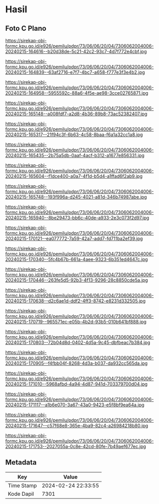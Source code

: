# Hasil

## Foto C Plano

https://sirekap-obj-formc.kpu.go.id/e926/pemilu/pdpr/73/06/06/20/04/7306062004006-20240215-164616--b20d38de-5c21-42c2-93c7-4d7f772e4cbf.jpg

https://sirekap-obj-formc.kpu.go.id/e926/pemilu/pdpr/73/06/06/20/04/7306062004006-20240215-164839--63af2716-e7f7-4bc7-a658-f777e3f3e4b2.jpg

https://sirekap-obj-formc.kpu.go.id/e926/pemilu/pdpr/73/06/06/20/04/7306062004006-20240215-164958--5955592c-88a6-4f5e-ae98-3cce02765871.jpg

https://sirekap-obj-formc.kpu.go.id/e926/pemilu/pdpr/73/06/06/20/04/7306062004006-20240215-165148--a008fdf7-a2d8-4b36-89b8-73ac52382407.jpg

https://sirekap-obj-formc.kpu.go.id/e926/pemilu/pdpr/73/06/06/20/04/7306062004006-20240215-165317--21f94c3f-6b63-4c58-8baa-f6a1a32cc1a8.jpg

https://sirekap-obj-formc.kpu.go.id/e926/pemilu/pdpr/73/06/06/20/04/7306062004006-20240215-165435--2b75a5db-0aaf-4acf-b312-a1677e856331.jpg

https://sirekap-obj-formc.kpu.go.id/e926/pemilu/pdpr/73/06/06/20/04/7306062004006-20240215-165604--f1dce400-a0a7-4f1d-b5d4-a1ffad6f2ab9.jpg

https://sirekap-obj-formc.kpu.go.id/e926/pemilu/pdpr/73/06/06/20/04/7306062004006-20240215-165748--193f996a-d245-4021-a81d-346b74987abe.jpg

https://sirekap-obj-formc.kpu.go.id/e926/pemilu/pdpr/73/06/06/20/04/7306062004006-20240215-165940--8be29473-bb6c-40de-a933-2e3c073f2d97.jpg

https://sirekap-obj-formc.kpu.go.id/e926/pemilu/pdpr/73/06/06/20/04/7306062004006-20240215-170121--ea077772-7a59-42a7-add7-fd711ba2ef39.jpg

https://sirekap-obj-formc.kpu.go.id/e926/pemilu/pdpr/73/06/06/20/04/7306062004006-20240215-170340--5fc4b67b-661a-4aee-9323-6b351ed4647c.jpg

https://sirekap-obj-formc.kpu.go.id/e926/pemilu/pdpr/73/06/06/20/04/7306062004006-20240215-170446--263fe5d5-92b3-4f13-9296-28c8850cde5a.jpg

https://sirekap-obj-formc.kpu.go.id/e926/pemilu/pdpr/73/06/06/20/04/7306062004006-20240215-170638--d2c6ae1d-ddf2-4ff3-8742-e8231d332505.jpg

https://sirekap-obj-formc.kpu.go.id/e926/pemilu/pdpr/73/06/06/20/04/7306062004006-20240215-170719--965571ec-e05b-4b2d-93b5-010b641bf888.jpg

https://sirekap-obj-formc.kpu.go.id/e926/pemilu/pdpr/73/06/06/20/04/7306062004006-20240215-170803--72b04d8d-0402-4d5a-9c45-dbfbeac7b384.jpg

https://sirekap-obj-formc.kpu.go.id/e926/pemilu/pdpr/73/06/06/20/04/7306062004006-20240215-170905--f4fbb04f-8268-4d3a-b037-da932cc565da.jpg

https://sirekap-obj-formc.kpu.go.id/e926/pemilu/pdpr/73/06/06/20/04/7306062004006-20240215-171010--5968afbd-4a94-4d87-941d-703379700d04.jpg

https://sirekap-obj-formc.kpu.go.id/e926/pemilu/pdpr/73/06/06/20/04/7306062004006-20240215-171117--a1b6e070-3a67-43a0-9423-e5f8bf9ea64a.jpg

https://sirekap-obj-formc.kpu.go.id/e926/pemilu/pdpr/73/06/06/20/04/7306062004006-20240215-171647--c57f68e8-365e-4ba9-82c4-a26984218b80.jpg

https://sirekap-obj-formc.kpu.go.id/e926/pemilu/pdpr/73/06/06/20/04/7306062004006-20240215-171753--2027055a-0c8e-42cd-80fe-7b49aef677ec.jpg


## Metadata

| Key        | Value               |
| ---------- | ------------------- |
| Time Stamp | 2024-02-24 22:33:55 |
| Kode Dapil | 7301                |



